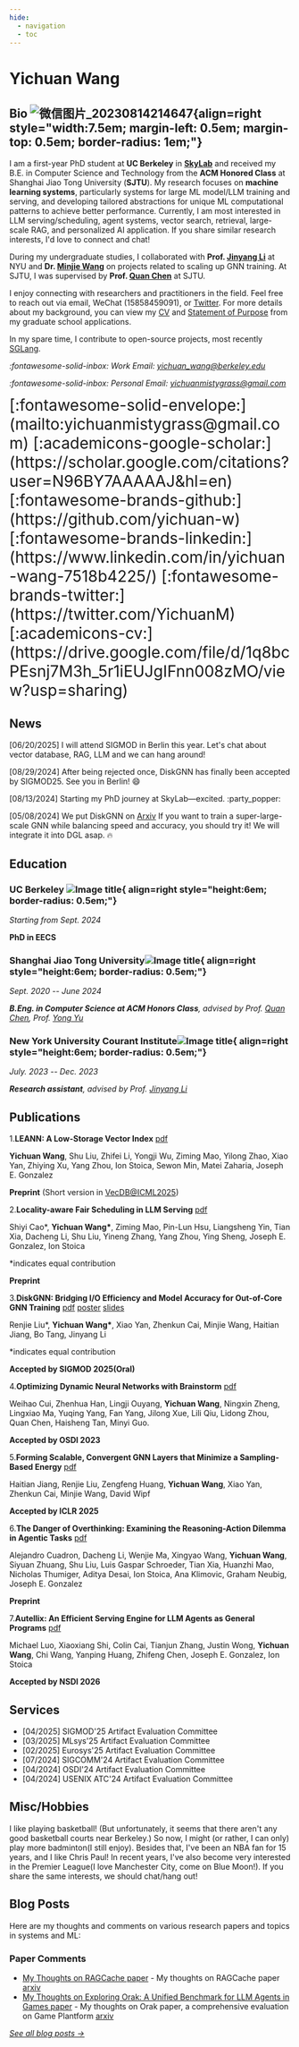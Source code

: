 ```yaml
---
hide:
  - navigation
  - toc
---
```


# Yichuan Wang 

## Bio ![微信图片_20230814214647](https://github.com/yichuan-w/yichuan-w.github.io/assets/73766326/9129f24b-aa5e-4674-a918-4b2160887792){align=right style="width:7.5em; margin-left: 0.5em; margin-top: 0.5em; border-radius: 1em;"}

I am a first-year PhD student at **UC Berkeley** in **[SkyLab](https://sky.cs.berkeley.edu/)** and received my B.E. in Computer Science and Technology from the **ACM Honored Class** at Shanghai Jiao Tong University (**SJTU**). My research focuses on **machine learning systems**, particularly systems for large ML model/LLM training and serving, and developing tailored abstractions for unique ML computational patterns to achieve better performance. Currently, I am most interested in LLM serving/scheduling, agent systems, vector search, retrieval, large-scale RAG, and personalized AI application. If you share similar research interests, I'd love to connect and chat!

During my undergraduate studies, I collaborated with **Prof. [Jinyang Li](http://www.news.cs.nyu.edu/~jinyang/)** at NYU and **Dr. [Minjie Wang](https://jermainewang.github.io/)** on projects related to scaling up GNN training. At SJTU, I was supervised by **Prof. [Quan Chen](https://www.cs.sjtu.edu.cn/~chen-quan/)** at SJTU. 

I enjoy connecting with researchers and practitioners in the field. Feel free to reach out via email, WeChat (15858459091), or [Twitter](https://twitter.com/YichuanM). For more details about my background, you can view my [CV](https://drive.google.com/file/d/1q8bcPEsnj7M3h_5r1iEUJgIFnn008zMO/view?usp=sharing) and [Statement of Purpose](https://docdro.id/OvdjJ6Q) from my graduate school applications.

In my spare time, I contribute to open-source projects, most recently [SGLang](https://github.com/sgl-project/sglang).

*:fontawesome-solid-inbox: Work Email: [yichuan_wang@berkeley.edu](mailto:yichuan_wang@berkeley.edu)*

*:fontawesome-solid-inbox: Personal Email: [yichuanmistygrass@gmail.com](mailto:yichuanmistygrass@gmail.com)*

<span style="font-size:2em;">
  [:fontawesome-solid-envelope:](mailto:yichuanmistygrass@gmail.com)
  [:academicons-google-scholar:](https://scholar.google.com/citations?user=N96BY7AAAAAJ&hl=en)
  [:fontawesome-brands-github:](https://github.com/yichuan-w)
  [:fontawesome-brands-linkedin:](https://www.linkedin.com/in/yichuan-wang-7518b4225/)
  [:fontawesome-brands-twitter:](https://twitter.com/YichuanM)
  [:academicons-cv:](https://drive.google.com/file/d/1q8bcPEsnj7M3h_5r1iEUJgIFnn008zMO/view?usp=sharing) <!-- Your CV link -->
</span>

## News

[06/20/2025] I will attend SIGMOD in Berlin this year. Let's chat about vector database, RAG, LLM and we can hang around!

[08/29/2024] After being rejected once, DiskGNN has finally been accepted by SIGMOD25. See you in Berlin! ​:smile:


[08/13/2024] Starting my PhD journey at SkyLab—excited. :party_popper:

[05/08/2024] We put DiskGNN on [Arxiv](https://arxiv.org/pdf/2405.05231) If you want to train a super-large-scale GNN while balancing speed and accuracy, you should try it! We will integrate it into DGL asap. :fire:

## Education

### UC Berkeley ![Image title](images/UCB-Logo.webp){ align=right style="height:6em; border-radius: 0.5em;"}

*Starting from Sept. 2024*

**PhD in EECS**


### Shanghai Jiao Tong University![Image title](images/favicon.png){ align=right style="height:6em; border-radius: 0.5em;"}

*Sept. 2020 -- June 2024*

***B.Eng. in Computer Science at ACM Honors Class**, advised by Prof. [Quan Chen](https://www.cs.sjtu.edu.cn/~chen-quan/), Prof. [Yong Yu](https://scholar.google.com/citations?user=-84M1m0AAAAJ)*


### New York University Courant Institute![Image title](images/nyu.png){ align=right style="height:6em; border-radius: 0.5em;"}

*July. 2023 -- Dec. 2023*

***Research assistant**, advised by Prof. [Jinyang Li](http://www.news.cs.nyu.edu/~jinyang/)*

## Publications

1.**LEANN: A Low-Storage Vector Index** [pdf](https://arxiv.org/pdf/2506.08276)

**Yichuan Wang**, Shu Liu, Zhifei Li, Yongji Wu, Ziming Mao, Yilong Zhao, Xiao Yan, Zhiying Xu, Yang Zhou, Ion Stoica, Sewon Min, Matei Zaharia, Joseph E. Gonzalez

**Preprint** (Short version in [VecDB@ICML2025](https://openreview.net/pdf?id=iVYBpQWGhq))

2.**Locality-aware Fair Scheduling in LLM Serving** [pdf](https://arxiv.org/pdf/2501.14312)

Shiyi Cao\*, **Yichuan Wang\***, Ziming Mao, Pin-Lun Hsu, Liangsheng Yin, Tian Xia, Dacheng Li, Shu Liu, Yineng Zhang, Yang Zhou, Ying Sheng,  Joseph E. Gonzalez, Ion Stoica

\*indicates equal contribution

**Preprint**

3.**DiskGNN: Bridging I/O Efficiency and Model Accuracy for Out-of-Core GNN Training** [pdf](https://arxiv.org/pdf/2405.05231) [poster](asset/DiskGNN_poster_yichuan.pdf) [slides](asset/SIGMOD%20Research%202_DiskGNN.pdf)

Renjie Liu\*, **Yichuan Wang\***, Xiao Yan, Zhenkun Cai, Minjie Wang, Haitian Jiang, Bo Tang, Jinyang Li

\*indicates equal contribution

**Accepted by SIGMOD 2025(Oral)**

4.**Optimizing Dynamic Neural Networks with Brainstorm**  [pdf](https://www.usenix.org/system/files/osdi23-cui.pdf)

Weihao Cui, Zhenhua Han, Lingji Ouyang, **Yichuan Wang**, Ningxin Zheng, Lingxiao Ma, Yuqing Yang, Fan Yang, Jilong Xue, Lili Qiu, Lidong Zhou, Quan Chen, Haisheng Tan, Minyi Guo. 

**Accepted by OSDI 2023** 

5.**Forming Scalable, Convergent GNN Layers that Minimize a Sampling-Based Energy** [pdf](https://arxiv.org/abs/2310.12457)

Haitian Jiang, Renjie Liu, Zengfeng Huang, **Yichuan Wang**, Xiao Yan, Zhenkun Cai, Minjie Wang, David Wipf

**Accepted by ICLR 2025** 

6.**The Danger of Overthinking: Examining the Reasoning-Action Dilemma in Agentic Tasks** [pdf](https://www.arxiv.org/abs/2502.08235)

Alejandro Cuadron, Dacheng Li, Wenjie Ma, Xingyao Wang, **Yichuan Wang**, Siyuan Zhuang, Shu Liu, Luis Gaspar Schroeder, Tian Xia, Huanzhi Mao, Nicholas Thumiger, Aditya Desai, Ion Stoica, Ana Klimovic, Graham Neubig, Joseph E. Gonzalez

**Preprint**

7.**Autellix: An Efficient Serving Engine for LLM Agents as General Programs** [pdf](https://arxiv.org/abs/2502.13965)

Michael Luo, Xiaoxiang Shi, Colin Cai, Tianjun Zhang, Justin Wong, **Yichuan Wang**, Chi Wang, Yanping Huang, Zhifeng Chen, Joseph E. Gonzalez, Ion Stoica

**Accepted by NSDI 2026**

## Services
- [04/2025] SIGMOD'25 Artifact Evaluation Committee
- [03/2025] MLsys'25 Artifact Evaluation Committee
- [02/2025] Eurosys'25 Artifact Evaluation Committee
- [07/2024] SIGCOMM'24 Artifact Evaluation Committee
- [04/2024] OSDI'24  Artifact Evaluation Committee 
- [04/2024] USENIX ATC'24  Artifact Evaluation Committee 	

## Misc/Hobbies

I like playing basketball! (But unfortunately, it seems that there aren't any good basketball courts near Berkeley.) So now, I might (or rather, I can only) play more badminton(I still enjoy). Besides that, I've been an NBA fan for 15 years, and I like Chris Paul! In recent years, I've also become very interested in the Premier League(I love Manchester City, come on Blue Moon!). If you share the same interests, we should chat/hang out!

## Blog Posts

Here are my thoughts and comments on various research papers and topics in systems and ML:

### Paper Comments
- [My Thoughts on RAGCache paper](/blog/ragcache) - My thoughts on RAGCache paper [arxiv](https://arxiv.org/abs/2404.12457)
- [My Thoughts on Exploring Orak: A Unified Benchmark for LLM Agents in Games paper](/blog/game_eval) - My thoughts on Orak paper, a comprehensive evaluation on Game Plantform [arxiv](https://arxiv.org/abs/2506.03610)

*[See all blog posts →](/blog)*

<script type="text/javascript" id="clustrmaps" src="//clustrmaps.com/map_v2.js?d=vKDFbzvNtdhkO6iWYD25euhaXiT5AUrPPEenMbdR3I0&cl=ffffff&w=a"></script>

